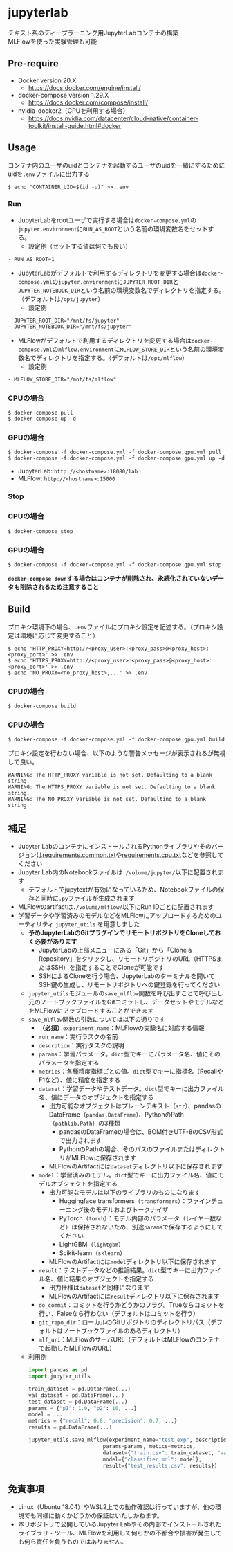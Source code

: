 # jupyterlab

テキスト系のディープラーニング用JupyterLabコンテナの構築  
MLFlowを使った実験管理も可能

## Pre-require

+ Docker version 20.X
    + https://docs.docker.com/engine/install/
+ docker-compose version 1.29.X
    + https://docs.docker.com/compose/install/
+ nvidia-docker2（GPUを利用する場合）
    + https://docs.nvidia.com/datacenter/cloud-native/container-toolkit/install-guide.html#docker

## Usage

コンテナ内のユーザのuidとコンテナを起動するユーザのuidを一緒にするためにuidを`.env`ファイルに出力する
```
$ echo "CONTAINER_UID=$(id -u)" >> .env
```

### Run

+ JupyterLabをrootユーザで実行する場合は`docker-compose.yml`の`jupyter.environment`に`RUN_AS_ROOT`という名前の環境変数名をセットする。
    + 設定例（セットする値は何でも良い）
```
- RUN_AS_ROOT=1
```

+ JupyterLabがデフォルトで利用するディレクトリを変更する場合は`docker-compose.yml`の`jupyter.environment`に`JUPYTER_ROOT_DIR`と`JUPYTER_NOTEBOOK_DIR`という名前の環境変数名でディレクトリを指定する。（デフォルトは`/opt/jupyter`）
    + 設定例
```
- JUPYTER_ROOT_DIR="/mnt/fs/jupyter"
- JUPYTER_NOTEBOOK_DIR="/mnt/fs/jupyter"
```

+ MLFlowがデフォルトで利用するディレクトリを変更する場合は`docker-compose.yml`の`mlflow.environment`に`MLFLOW_STORE_DIR`という名前の環境変数名でディレクトリを指定する。（デフォルトは`/opt/mlflow`）
    + 設定例
```
- MLFLOW_STORE_DIR="/mnt/fs/mlflow"
```

### CPUの場合

```
$ docker-compose pull
$ docker-compose up -d
```

### GPUの場合

```
$ docker-compose -f docker-compose.yml -f docker-compose.gpu.yml pull
$ docker-compose -f docker-compose.yml -f docker-compose.gpu.yml up -d
```

+ JupyterLab: `http://<hostname>:18080/lab`
+ MLFlow: `http://<hostname>:15000`

### Stop

### CPUの場合

```
$ docker-compose stop
```

### GPUの場合

```
$ docker-compose -f docker-compose.yml -f docker-compose.gpu.yml stop
```

**`docker-compose down`する場合はコンテナが削除され、永続化されていないデータも削除されるため注意すること**

## Build

プロキシ環境下の場合、`.env`ファイルにプロキシ設定を記述する。（プロキシ設定は環境に応じて変更すること）
```
$ echo 'HTTP_PROXY=http://<proxy_user>:<proxy_pass>@<proxy_host>:<proxy_port>' >> .env
$ echo 'HTTPS_PROXY=http://<proxy_user>:<proxy_pass>@<proxy_host>:<proxy_port>' >> .env
$ echo 'NO_PROXY=<no_proxy_host>,...' >> .env
```

### CPUの場合

```
$ docker-compose build
```

### GPUの場合

```
$ docker-compose -f docker-compose.yml -f docker-compose.gpu.yml build
```

プロキシ設定を行わない場合、以下のような警告メッセージが表示されるが無視して良い。
```
WARNING: The HTTP_PROXY variable is not set. Defaulting to a blank string.
WARNING: The HTTPS_PROXY variable is not set. Defaulting to a blank string.
WARNING: The NO_PROXY variable is not set. Defaulting to a blank string.
```

## 補足

+ Jupyter LabのコンテナにインストールされるPythonライブラリやそのバージョンは[requirements.common.txt](./jupyter/requirements.common.txt)や[requirements.cpu.txt](./jupyter/requirements.cpu.txt)などを参照してください
+ Jupyter Lab内のNotebookファイルは`./volume/jupyter/`以下に配置されます
    + デフォルトでjupytextが有効になっているため、Notebookファイルの保存と同時に`.py`ファイルが生成されます
+ MLFlowのartifactは`./volume/mlflow/`以下にRun IDごとに配置されます
+ 学習データや学習済みのモデルなどをMLFlowにアップロードするためのユーティリティ `jupyter_utils` を用意しました
    + **予めJupyterLabのGitプラグインでリモートリポジトリをCloneしておく必要があります**
        + JupyterLabの上部メニューにある「Git」から「Clone a Repository」をクリックし、リモートリポジトリのURL（HTTPSまたはSSH）を指定することでCloneが可能です
        + SSHによるCloneを行う場合、JupyterLabのターミナルを開いてSSH鍵の生成し、リモートリポジトリへの鍵登録を行ってください
    + `jupyter_utils`モジュールの`save_mlflow`関数を呼び出すことで呼び出し元のノートブックファイルをGitコミットし、データセットやモデルなどをMLFlowにアップロードすることができます
    + `save_mlflow`関数の引数については以下の通りです
        + **（必須）**`experiment_name`：MLFlowの実験名に対応する情報
        + `run_name`：実行ラスクの名前
        + `descrption`：実行タスクの説明
        + `params`：学習パラメータ。`dict`型でキーにパラメータ名、値にそのパラメータを指定する
        + `metrics`：各種精度指標ごとの値。`dict`型でキーに指標名（RecallやF1など）、値に精度を指定する
        + `dataset`：学習データやテストデータ。`dict`型でキーに出力ファイル名、値にデータのオブジェクトを指定する
            + 出力可能なオブジェクトはプレーンテキスト（`str`）、pandasのDataFrame（`pandas.DataFrame`）、PythonのPath（`pathlib.Path`）の3種類
                + pandasのDataFrameの場合は、BOM付きUTF-8のCSV形式で出力されます
                + PythonのPathの場合、そのパスのファイルまたはディレクトリがMLFlowに保存されます
            + MLFlowのArtifactには`dataset`ディレクトリ以下に保存されます
        + `model`：学習済みのモデル。`dict`型でキーに出力ファイル名、値にモデルオブジェクトを指定する
            + 出力可能なモデルは以下のライブラリのものになります
                + Huggingface transformers（`transformers`）：ファインチューニング後のモデルおよびトークナイザ
                + PyTorch（`torch`）：モデル内部のパラメータ（レイヤー数など）は保持されないため、別途`params`で保存するようにしてください
                + LightGBM（`lightgbm`）
                + Scikit-learn（`sklearn`）
            + MLFlowのArtifactには`model`ディレクトリ以下に保存されます
        + `result`：テストデータなどの推論結果。`dict`型でキーに出力ファイル名、値に結果のオブジェクトを指定する
            + 出力仕様は`dataset`と同様になります
            + MLFlowのArtifactには`result`ディレクトリ以下に保存されます
        + `do_commit`：コミットを行うかどうかのフラグ。Trueならコミットを行い、Falseなら行わない（デフォルトはコミットを行う）
        + `git_repo_dir`：ローカルのGitリポジトリのディレクトリパス（デフォルトはノートブックファイルのあるディレクトリ）
        + `mlf_uri`：MLFlowのサーバURL（デフォルトはMLFlowのコンテナで起動したMLFlowのURL）
    + 利用例
        ```python
        import pandas as pd
        import jupyter_utils

        train_dataset = pd.DataFrame(...)
        val_dataset = pd.DataFrame(...)
        test_dataset = pd.DataFrame(...)
        params = {"p1": 1.0, "p2": 10, ...}
        model = ...
        metrics = {"recall": 0.8, "precision": 0.7, ...}
        results = pd.DataFrame(...)

        jupyter_utils.save_mlflow(experiment_name="test_exp", description="Test experiment",
                                params=params, metics=metrics,
                                dataset={"train.csv": train_dataset, "val.csv": val_dataset, "test.csv": test_dataset},
                                model={"classifier.mdl": model},
                                result={"test_results.csv": results})
        ```

## 免責事項

+ Linux（Ubuntu 18.04）やWSL2上での動作確認は行っていますが、他の環境でも同様に動くかどうかの保証はいたしかねます。
+ 本リポジトリで公開しているJupyter Labやその内部でインストールされたライブラリ・ツール、MLFlowを利用して何らかの不都合や損害が発生しても何ら責任を負うものではありません。
